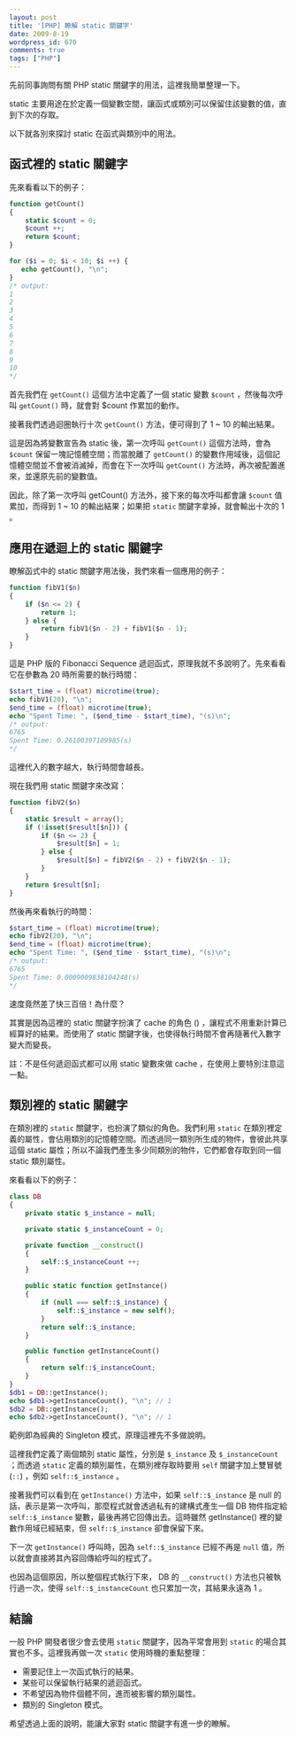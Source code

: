 ```yaml
---
layout: post
title: '[PHP] 瞭解 static 關鍵字'
date: 2009-8-19
wordpress_id: 670
comments: true
tags: ["PHP"]
---
```


先前同事詢問有關 PHP static 關鍵字的用法，這裡我簡單整理一下。

static 主要用途在於定義一個變數空間，讓函式或類別可以保留住該變數的值，直到下次的存取。

以下就各別來探討 static 在函式與類別中的用法。

<!--more-->

## 函式裡的 static 關鍵字

先來看看以下的例子：

```php
function getCount()
{
    static $count = 0;
    $count ++;
    return $count;
}

for ($i = 0; $i < 10; $i ++) {
   echo getCount(), "\n";
}
/* output:
1
2
3
4
5
6
7
8
9
10
*/
```

首先我們在 `getCount()` 這個方法中定義了一個 static 變數 `$count` ，然後每次呼叫 `getCount()` 時，就會對 $count 作累加的動作。

接著我們透過迴圈執行十次 `getCount()` 方法，便可得到了 1 ~ 10 的輸出結果。

這是因為將變數宣告為 static 後，第一次呼叫 `getCount()` 這個方法時，會為 `$count` 保留一塊記憶體空間；而當脫離了 `getCount()` 的變數作用域後，這個記憶體空間並不會被消滅掉，而會在下一次呼叫 `getCount()` 方法時，再次被配置進來，並還原先前的變數值。

因此，除了第一次呼叫 getCount() 方法外，接下來的每次呼叫都會讓 `$count` 值累加，而得到 1 ~ 10 的輸出結果；如果把 `static` 關鍵字拿掉，就會輸出十次的 1 。

## 應用在遞迴上的 static 關鍵字

瞭解函式中的 static 關鍵字用法後，我們來看一個應用的例子：

```php
function fibV1($n)
{
    if ($n <= 2) {
        return 1;
    } else {
        return fibV1($n - 2) + fibV1($n - 1);
    }
}
```

這是 PHP 版的 Fibonacci Sequence 遞迴函式，原理我就不多說明了。先來看看它在參數為 20 時所需要的執行時間：

```php
$start_time = (float) microtime(true);
echo fibV1(20), "\n";
$end_time = (float) microtime(true);
echo "Spent Time: ", ($end_time - $start_time), "(s)\n";
/* output:
6765
Spent Time: 0.26100397109985(s)
*/
```

這裡代入的數字越大，執行時間會越長。

現在我們用 static 關鍵字來改寫：

```php
function fibV2($n)
{
    static $result = array();
    if (!isset($result[$n])) {
        if ($n <= 2) {
            $result[$n] = 1;
        } else {
            $result[$n] = fibV2($n - 2) + fibV2($n - 1);
        }
    }
    return $result[$n];
}
```

然後再來看執行的時間：

```php
$start_time = (float) microtime(true);
echo fibV2(20), "\n";
$end_time = (float) microtime(true);
echo "Spent Time: ", ($end_time - $start_time), "(s)\n";
/* output:
6765
Spent Time: 0.0009009838104248(s)
*/
```

速度竟然差了快三百倍！為什麼？

其實是因為這裡的 static 關鍵字扮演了 cache 的角色 () ，讓程式不用重新計算已經算好的結果。而使用了 static 關鍵字後，也使得執行時間不會再隨著代入數字變大而變長。

註：不是任何遞迴函式都可以用 static 變數來做 cache ，在使用上要特別注意這一點。

## 類別裡的 static 關鍵字

在類別裡的 `static` 關鍵字，也扮演了類似的角色。我們利用 `static` 在類別裡定義的屬性，會佔用類別的記憶體空間。而透過同一類別所生成的物件，會彼此共享這個 static 屬性；所以不論我們產生多少同類別的物件，它們都會存取到同一個 static 類別屬性。

來看看以下的例子：

```php
class DB
{
    private static $_instance = null;

    private static $_instanceCount = 0;

    private function __construct()
    {
        self::$_instanceCount ++;
    }

    public static function getInstance()
    {
        if (null === self::$_instance) {
            self::$_instance = new self();
        }
        return self::$_instance;
    }

    public function getInstanceCount()
    {
        return self::$_instanceCount;
    }
}
$db1 = DB::getInstance();
echo $db1->getInstanceCount(), "\n"; // 1
$db2 = DB::getInstance();
echo $db2->getInstanceCount(), "\n"; // 1
```

範例即為經典的 Singleton 模式，原理這裡先不多做說明。

這裡我們定義了兩個類別 static 屬性，分別是 `$_instance` 及 `$_instanceCount` ；而透過 `static` 定義的類別屬性，在類別裡存取時要用 `self` 關鍵字加上雙冒號 (`::`) ，例如 `self::$_instance` 。

接著我們可以看到在 `getInstance()` 方法中，如果 `self::$_instance` 是 null 的話，表示是第一次呼叫，那麼程式就會透過私有的建構式產生一個 DB 物件指定給 `self::$_instance` 變數，最後再將它回傳出去。這時雖然 getInstance() 裡的變數作用域已經結束，但 `self::$_instance` 卻會保留下來。

下一次 `getInstance()` 呼叫時，因為 `self::$_instance` 已經不再是 `null` 值，所以就會直接將其內容回傳給呼叫的程式了。

也因為這個原因，所以整個程式執行下來， DB 的 `__construct()` 方法也只被執行過一次，使得 `self::$_instanceCount` 也只累加一次，其結果永遠為 1 。

## 結論

一般 PHP 開發者很少會去使用 `static` 關鍵字，因為平常會用到 `static` 的場合其實也不多。這裡我再做一次 `static` 使用時機的重點整理：

* 需要記住上一次函式執行的結果。
* 某些可以保留執行結果的遞迴函式。
* 不希望因為物件個體不同，進而被影響的類別屬性。
* 類別的 Singleton 模式。

希望透過上面的說明，能讓大家對 static 關鍵字有進一步的瞭解。
